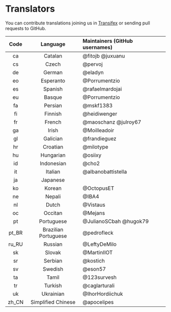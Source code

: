 # Translators

You can contribute translations joining us in [Transifex](https://www.transifex.com/rafaelmardojai/blanket/) or sending pull requests to GitHub.


| Code  | Language             | Maintainers (GitHub usernames) |
|:-----:|:--------------------:|:------------------------------ |
| ca    | Catalan              | @fitojb @juxuanu               |
| cs    | Czech                | @pervoj                        |
| de    | German               | @eladyn                        |
| eo    | Esperanto            | @Porrumentzio                  |
| es    | Spanish              | @rafaelmardojai                |
| eu    | Basque               | @Porrumentzio                  |
| fa    | Persian              | @mskf1383                      |
| fi    | Finnish              | @heidiwenger                   |
| fr    | French               | @maoschanz @julroy67           |
| ga    | Irish                | @Moilleadoir                   |
| gl    | Galician             | @frandieguez                   |
| hr    | Croatian             | @milotype                      |
| hu    | Hungarian            | @osiixy                        |
| id    | Indonesian           | @cho2                          |
| it    | Italian              | @albanobattistella             |
| ja    | Japanese             |                                |
| ko    | Korean               | @OctopusET                     |
| ne    | Nepali               | @IBA4                          |
| nl    | Dutch                | @Vistaus                       |
| oc    | Occitan              | @Mejans                        |
| pt    | Portuguese           | @JulianoSCbah @hugok79         |
| pt_BR | Brazilian Portuguese | @pedrofleck                    |
| ru_RU | Russian              | @LeftyDeMilo                   |
| sk    | Slovak               | @MartinIIOT                    |
| sr    | Serbian              | @kostich                       |
| sv    | Swedish              | @eson57                        |
| ta    | Tamil                | @123survesh                    |
| tr    | Turkish              | @caglarturali                  |
| uk    | Ukrainian            | @IhorHordiichuk                |
| zh_CN | Simplified Chinese   | @apocelipes                    |
